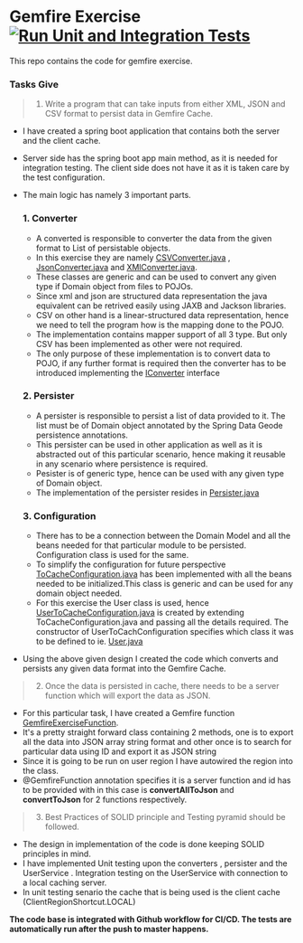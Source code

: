 # Gemfire Exercise  [![Run Unit and Integration Tests](https://github.com/ameya2353/GemfireExerciseUBS/actions/workflows/code-unit-test.yml/badge.svg)](https://github.com/ameya2353/GemfireExerciseUBS/actions/workflows/code-unit-test.yml)
 This repo contains the code for gemfire exercise.

### Tasks Give
> 1. Write a program that can take inputs from either XML, JSON and CSV format to persist data in Gemfire Cache.
- I have created a spring boot application that contains both the server and the client cache. 
- Server side has the spring boot app main method, as it is needed for integration testing. The client side does not have it as it is taken care by the test configuration.

- The main logic has namely 3 important parts.
  ### 1.  Converter

    - A converted is responsible to converter the data from the given format to List of persistable objects.
    - In this exercise they are namely [CSVConverter.java](src/main/java/com/ubs/exercise/client/converter/csv/CSVConverter.java) , [JsonConverter.java](src/main/java/com/ubs/exercise/client/converter/json/JsonConverter.java) and [XMlConverter.java](src/main/java/com/ubs/exercise/client/converter/xml/XMLConverter.java).
    - These classes are generic and can be used to convert any given type if Domain object from files to POJOs.
    - Since xml and json are structured data representation the java equivalent can be retrived easily using JAXB and Jackson libraries.
    - CSV on other hand is a linear-structured data representation, hence we need to tell the program how is the mapping done to the POJO.
    - The implementation contains mapper support of all 3 type. But only CSV has been implemented as other were not required.
    - The only purpose of these implementation is to convert data to POJO, if any further format is required then the converter has to be introduced implementing the [IConverter](src/main/java/com/ubs/exercise/client/converter/IConverter.java) interface

    ### 2.  Persister
    
    - A persister is responsible to persist a list of data provided to it. The list must be of Domain object annotated by the Spring Data Geode persistence annotations.
    - This persister can be used in other application as well as it is abstracted out of this particular scenario, hence making it reusable in any scenario where persistence is required.
    - Pesister is of generic type, hence can be used with any given type of Domain object.
    - The implementation of the persister resides in [Persister.java](src/main/java/com/ubs/exercise/client/persister/Persister.java)

    ### 3.  Configuration
    
    - There has to be a connection between the Domain Model and all the beans needed for that particular module to be persisted. Configuration class is used for the same.
    - To simplify the configuration for future perspective [ToCacheConfiguration.java](src/main/java/com/ubs/exercise/client/configurations/ToCachConfiguration.java) has been implemented with all the beans needed to be initialized.This class is generic and can be used for any domain object needed.
    - For this exercise the User class is used, hence [UserToCacheConfiguration.java](src/main/java/com/ubs/exercise/client/configurations/UserToCachConfiguration.java) is created by extending ToCacheConfiguration.java and passing all the details required. The constructor of UserToCachConfiguration specifies which class it was to be defined to ie. [User.java](src/main/java/com/ubs/exercise/client/model/user/User.java)

- Using the above given design I created the code which converts and persists any given data format into the Gemfire Cache.

> 2. Once the data is persisted in cache, there needs to be a server function which will export the data as JSON.
- For this particular task, I have created a Gemfire function [GemfireExerciseFunction](src/main/java/com/ubs/exercise/server/functions/GemfireExerciseFunction.java).
- It's a pretty straight forward class containing 2 methods, one is to export all the data into  JSON array string format and other once is to search for particular data using ID and export it as JSON string
- Since it is going to be run on user region I have autowired the region into the class.
- @GemfireFunction annotation specifies it is a server function and id has to be provided with in this case is **convertAllToJson** and **convertToJson** for 2 functions respectively.

> 3. Best Practices of SOLID principle and Testing pyramid should be followed.
- The design in implementation of the code is done keeping SOLID principles in mind.
- I have implemented Unit testing upon the converters , persister and the UserService . Integration testing on the UserService with connection to a local caching server.
- In unit testing senario the cache that is being used is the client cache (ClientRegionShortcut.LOCAL)

**The code base is integrated with Github workflow for CI/CD. The tests are automatically run after the push to master happens.**
